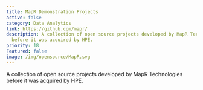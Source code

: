 ```yaml
---
title: MapR Demonstration Projects
active: false
category: Data Analytics
link: https://github.com/mapr/
description: A collection of open source projects developed by MapR Technologies
  before it was acquired by HPE.
priority: 18
Featured: false
image: /img/opensource/MapR.svg
---
```

A collection of open source projects developed by MapR Technologies before it was acquired by HPE.